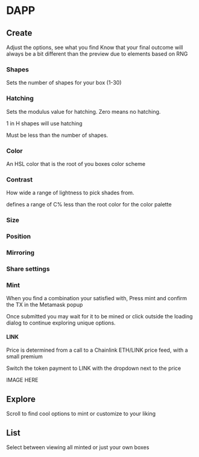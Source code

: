 # DAPP


## Create
Adjust the options, see what you find
Know that your final outcome will always be a bit different than the preview due to elements based on RNG

### Shapes
Sets the number of shapes for your box (1-30)

### Hatching
Sets the modulus value for hatching. Zero means no hatching.

1 in H shapes will use hatching

Must be less than the number of shapes.

### Color
An HSL color that is the root of you boxes color scheme

### Contrast
How wide a range of lightness to pick shades from.

defines a range of C% less than the root color for the color palette

### Size 
### Position 
### Mirroring
### Share settings

### Mint
When you find a combination your satisfied with, Press mint and confirm the TX in the Metamask popup

Once submitted you may wait for it to be mined or click outside the loading dialog to continue exploring unique options.

#### LINK
Price is determined from a call to a Chainlink ETH/LINK price feed, with a small premium

Switch the token payment to LINK with the dropdown next to the price

IMAGE HERE

## Explore
Scroll to find cool options to mint or customize to your liking

## List
Select between viewing all minted or just your own boxes
